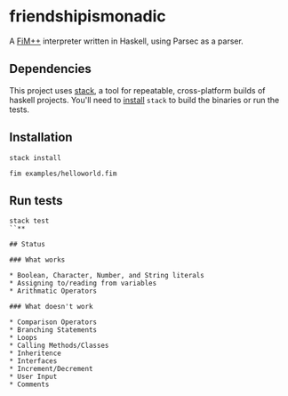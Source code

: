# friendshipismonadic

A [FiM++][fimpp] interpreter written in Haskell, using Parsec as a parser.

[fimpp]: https://esolangs.org/wiki/FiM%2B%2B

## Dependencies

This project uses [stack][stack], a tool for repeatable, cross-platform builds of haskell projects. You'll need to [install][install] `stack` to build the binaries or run the tests.

[stack]: https://docs.haskellstack.org/en/stable/README/
[install]: https://docs.haskellstack.org/en/stable/README/#how-to-install

## Installation

```shell
stack install

fim examples/helloworld.fim
```

## Run tests
```shell
stack test
``**

## Status

### What works

* Boolean, Character, Number, and String literals
* Assigning to/reading from variables
* Arithmatic Operators

### What doesn't work

* Comparison Operators
* Branching Statements
* Loops
* Calling Methods/Classes
* Inheritence
* Interfaces
* Increment/Decrement
* User Input
* Comments
